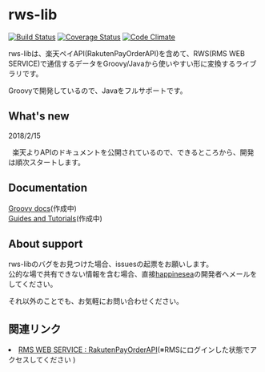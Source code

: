 # rws-lib

[![Build Status](https://circleci.com/gh/happinesea/rws-lib/tree/master.png?circle-token=d72dbc6c6c9905c4c73e9d25c6dc501ac99ae01a)](https://circleci.com/gh/happinesea/rws-lib)
[![Coverage Status](https://coveralls.io/repos/github/happinesea/rws-lib/badge.svg)](https://coveralls.io/github/happinesea/rws-lib)
[![Code Climate](https://codeclimate.com/github/happinesea/rws-lib/badges/gpa.svg)](https://codeclimate.com/github/happinesea/rws-lib)


rws-libは、楽天ペイAPI(RakutenPayOrderAPI)を含めて、RWS(RMS WEB SERVICE)で通信するデータをGroovy/Javaから使いやすい形に変換するライブラリです。

Groovyで開発しているので、Javaをフルサポートです。

## What's new
<dl>
  <dt>2018/2/15</dt>
  <dl>
    楽天よりAPIのドキュメントを公開されているので、できるところから、開発は順次スタートします。
  </dl>

</dl>

## Documentation
[Groovy docs](https://github.com/happinesea/rws-lib/)(作成中)<br>
[Guides and Tutorials](https://github.com/happinesea/rws-lib/)(作成中)

## About support
rws-libのバグをお見つけた場合、issuesの起票をお願いします。<br>
公的な場で共有できない情報を含む場合、直接<a href="https://github.com/happinesea">happinesea</a>の開発者へメールをしてください。

それ以外のことでも、お気軽にお問い合わせください。

## 関連リンク
<li>
  <a href="https://webservice.rms.rakuten.co.jp/merchant-portal/view?contents=/ja/common/1-1_service_index/rakutenpayorderapi" target="_brank">RMS WEB SERVICE : RakutenPayOrderAPI</a>(※RMSにログインした状態でアクセスしてください 
)
</li>
